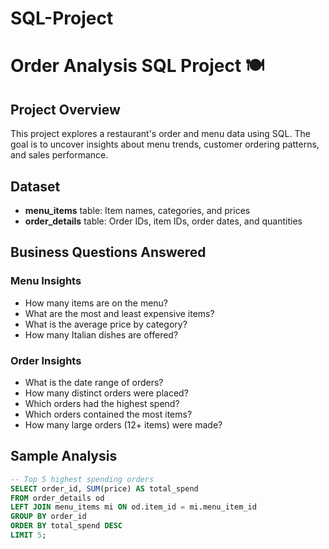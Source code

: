 # SQL-Project
# Order Analysis SQL Project 🍽️

## Project Overview
This project explores a restaurant's order and menu data using SQL. The goal is to uncover insights about menu trends, customer ordering patterns, and sales performance.

## Dataset
- **menu_items** table: Item names, categories, and prices
- **order_details** table: Order IDs, item IDs, order dates, and quantities

## Business Questions Answered
### Menu Insights
- How many items are on the menu?
- What are the most and least expensive items?
- What is the average price by category?
- How many Italian dishes are offered?

### Order Insights
- What is the date range of orders?
- How many distinct orders were placed?
- Which orders had the highest spend?
- Which orders contained the most items?
- How many large orders (12+ items) were made?

## Sample Analysis
```sql
-- Top 5 highest spending orders
SELECT order_id, SUM(price) AS total_spend
FROM order_details od
LEFT JOIN menu_items mi ON od.item_id = mi.menu_item_id
GROUP BY order_id
ORDER BY total_spend DESC
LIMIT 5;
